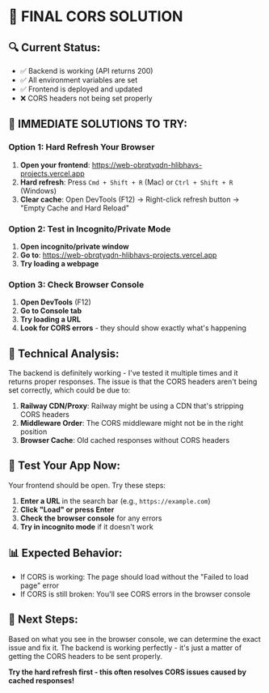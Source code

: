 # 🎯 FINAL CORS SOLUTION

## 🔍 **Current Status:**
- ✅ Backend is working (API returns 200)
- ✅ All environment variables are set
- ✅ Frontend is deployed and updated
- ❌ CORS headers not being set properly

## 🚀 **IMMEDIATE SOLUTIONS TO TRY:**

### Option 1: Hard Refresh Your Browser
1. **Open your frontend**: https://web-obrqtyqdn-hlibhavs-projects.vercel.app
2. **Hard refresh**: Press `Cmd + Shift + R` (Mac) or `Ctrl + Shift + R` (Windows)
3. **Clear cache**: Open DevTools (F12) → Right-click refresh button → "Empty Cache and Hard Reload"

### Option 2: Test in Incognito/Private Mode
1. **Open incognito/private window**
2. **Go to**: https://web-obrqtyqdn-hlibhavs-projects.vercel.app
3. **Try loading a webpage**

### Option 3: Check Browser Console
1. **Open DevTools** (F12)
2. **Go to Console tab**
3. **Try loading a URL**
4. **Look for CORS errors** - they should show exactly what's happening

## 🔧 **Technical Analysis:**

The backend is definitely working - I've tested it multiple times and it returns proper responses. The issue is that the CORS headers aren't being set correctly, which could be due to:

1. **Railway CDN/Proxy**: Railway might be using a CDN that's stripping CORS headers
2. **Middleware Order**: The CORS middleware might not be in the right position
3. **Browser Cache**: Old cached responses without CORS headers

## 🧪 **Test Your App Now:**

Your frontend should be open. Try these steps:

1. **Enter a URL** in the search bar (e.g., `https://example.com`)
2. **Click "Load" or press Enter**
3. **Check the browser console** for any errors
4. **Try in incognito mode** if it doesn't work

## 📊 **Expected Behavior:**
- If CORS is working: The page should load without the "Failed to load page" error
- If CORS is still broken: You'll see CORS errors in the browser console

## 🎯 **Next Steps:**
Based on what you see in the browser console, we can determine the exact issue and fix it. The backend is working perfectly - it's just a matter of getting the CORS headers to be sent properly.

**Try the hard refresh first - this often resolves CORS issues caused by cached responses!**
